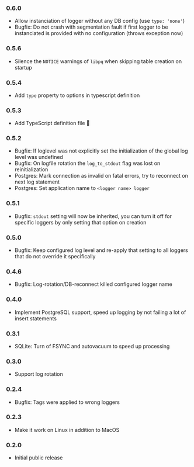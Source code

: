 ### 0.6.0

- Allow instanciation of logger without any DB config (use `type: 'none'`)
- Bugfix: Do not crash with segmentation fault if first logger to be instanciated is provided with no configuration (throws exception now)

### 0.5.6

- Silence the `NOTICE` warnings of `libpq` when skipping table creation on startup

### 0.5.4

- Add `type` property to options in typescript definition

### 0.5.3

- Add TypeScript definition file 🎉

### 0.5.2

- Bugfix: If loglevel was not explicitly set the initialization of the global log level was undefined
- Bugfix: On logfile rotation the `log_to_stdout` flag was lost on reinitialization
- Postgres: Mark connection as invalid on fatal errors, try to reconnect on next log statement
- Postgres: Set application name to `<logger name> logger`

### 0.5.1

- Bugfix: `stdout` setting will now be inherited, you can turn it off for specific loggers by only setting that option on creation

### 0.5.0

- Bugfix: Keep configured log level and re-apply that setting to all loggers that do not override it specifically

### 0.4.6

- Bugfix: Log-rotation/DB-reconnect killed configured logger name

### 0.4.0

-  Implement PostgreSQL support, speed up logging by not failing a lot of insert statements

### 0.3.1

- SQLite: Turn of FSYNC and autovacuum to speed up processing

### 0.3.0

- Support log rotation

### 0.2.4

- Bugfix: Tags were applied to wrong loggers

### 0.2.3

- Make it work on Linux in addition to MacOS

### 0.2.0

- Initial public release
